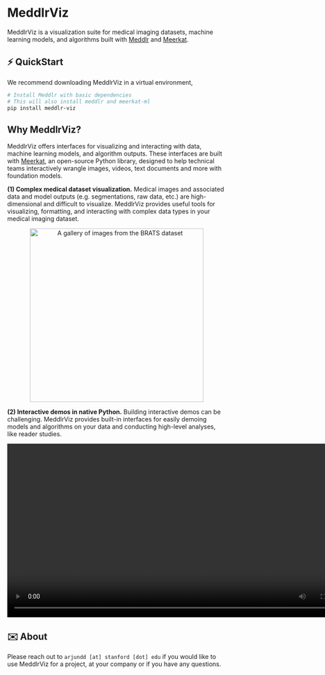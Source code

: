 # MeddlrViz
MeddlrViz is a visualization suite for medical imaging datasets, machine learning models, and algorithms built with [Meddlr](https://github.com/ad12/meddlr) and [Meerkat](https://github.com/HazyResearch/meerkat).


## ⚡ QuickStart
We recommend downloading MeddlrViz in a virtual environment, 
```bash
# Install Meddlr with basic dependencies
# This will also install meddlr and meerkat-ml
pip install meddlr-viz
```

## Why MeddlrViz?
MeddlrViz offers interfaces for visualizing and interacting with data, machine learning models, and algorithm outputs. These interfaces are built with [Meerkat](https://github.com/HazyResearch/meerkat), an open-source Python library, designed to help technical teams interactively wrangle images, videos, text documents and more with foundation models.

**(1) Complex medical dataset visualization.** Medical images and associated data and model outputs (e.g. segmentations, raw data, etc.) are high-dimensional and difficult to visualize. MeddlrViz provides useful tools for visualizing, formatting, and interacting with complex data types in your medical imaging dataset.

<div align="center">

<image src="static/brats.gif" height=400 alt="A gallery of images from the BRATS dataset" />
</div>

**(2) Interactive demos in native Python.** Building interactive demos can be challenging. MeddlrViz provides built-in interfaces for easily demoing models and algorithms on your data and conducting high-level analyses, like reader studies.

<div align="center">

<video src="static/vortex.mp4" height=400 controls autoplay loop> 
</video>
</div>


## ✉️ About
Please reach out to `arjundd [at] stanford [dot] edu` if you would like to use MeddlrViz for a project, at your company or if you have any questions.